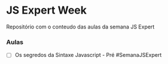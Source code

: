 # JS Expert Week
Repositório com o conteudo das aulas da semana JS Expert

### Aulas

- [ ] Os segredos da Sintaxe Javascript - Pré #SemanaJSExpert
